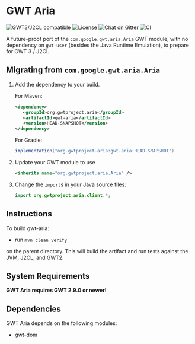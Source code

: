# GWT Aria

![GWT3/J2CL compatible](https://img.shields.io/badge/GWT3/J2CL-compatible-brightgreen.svg)  [![License](https://img.shields.io/:license-apache-blue.svg)](http://www.apache.org/licenses/LICENSE-2.0.html) [![Chat on Gitter](https://badges.gitter.im/hal/elemento.svg)](https://gitter.im/gwtproject/gwt-modules) ![CI](https://github.com/gwtproject/gwt-aria/workflows/CI/badge.svg)

A future-proof port of the `com.google.gwt.aria.Aria` GWT module, with no dependency on `gwt-user` (besides the Java Runtime Emulation), to prepare for GWT 3 / J2Cl.

##  Migrating from `com.google.gwt.aria.Aria`

1. Add the dependency to your build.

   For Maven:

   ```xml
   <dependency>
      <groupId>org.gwtproject.aria</groupId>
      <artifactId>gwt-aria</artifactId>
      <version>HEAD-SNAPSHOT</version>
   </dependency>
   ```

   For Gradle:

   ```gradle
   implementation("org.gwtproject.aria:gwt-aria:HEAD-SNAPSHOT")
   ```

2. Update your GWT module to use

   ```xml
   <inherits name="org.gwtproject.aria.Aria" />
   ```

3. Change the `import`s in your Java source files:

   ```java
   import org.gwtproject.aria.client.*;
   ```

## Instructions

To build gwt-aria:

* run `mvn clean verify`

on the parent directory. This will build the artifact and run tests against the JVM, J2CL, and GWT2.

## System Requirements

**GWT Aria requires GWT 2.9.0 or newer!**


## Dependencies

GWT Aria depends on the following modules:
* gwt-dom